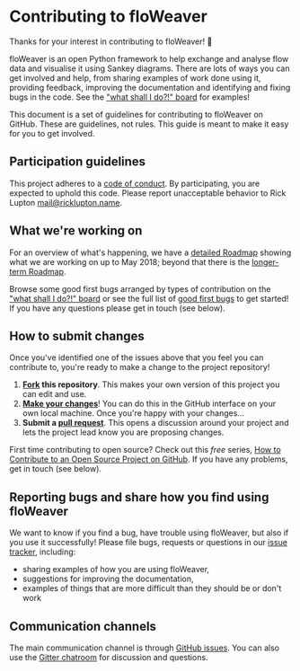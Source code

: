 # Contributing to floWeaver

Thanks for your interest in contributing to floWeaver! :tada: 

floWeaver is an open Python framework to help exchange and analyse flow data and visualise it using Sankey diagrams. There are lots of ways you can get involved and help, from sharing examples of work done using it, providing feedback, improving the documentation and identifying and fixing bugs in the code. See the ["what shall I do?!" board](https://github.com/ricklupton/floweaver/projects/3) for examples!

This document is a set of guidelines for contributing to floWeaver on GitHub. These are guidelines, not rules. This guide is meant to make it easy for you to get involved.

## Participation guidelines

This project adheres to a [code of conduct](CODE_OF_CONDUCT.md). By participating, you are expected to uphold this code. Please report unacceptable behavior to Rick Lupton <mail@ricklupton.name>.

## What we're working on

For an overview of what's happening, we have a
[detailed Roadmap](https://github.com/ricklupton/floweaver/projects/2) showing what we
are working on up to May 2018; beyond that there is the
[longer-term Roadmap](https://github.com/ricklupton/floweaver/projects/1).

Browse some good first bugs arranged by types of contribution on the ["what shall I do?!" board](https://github.com/ricklupton/floweaver/projects/3) or see the full list of [good first bugs](https://github.com/ricklupton/floweaver/labels/good%20first%20bug) to get started! If you have any questions please get in touch (see below).

## How to submit changes

Once you've identified one of the issues above that you feel you can contribute to, you're ready to make a change to the project repository!
 
1. **[Fork](https://help.github.com/articles/fork-a-repo/) this repository**. This makes your own version of this project you can edit and use.
2. **[Make your changes](https://guides.github.com/activities/forking/#making-changes)**! You can do this in the GitHub interface on your own local machine. Once you're happy with your changes...
3. **Submit a [pull request](https://help.github.com/articles/proposing-changes-to-a-project-with-pull-requests/)**. This opens a discussion around your project and lets the project lead know you are proposing changes.

First time contributing to open source? Check out this *free* series, [How to Contribute to an Open Source Project on GitHub](https://egghead.io/series/how-to-contribute-to-an-open-source-project-on-github). If you have any problems, get in touch (see below).

## Reporting bugs and share how you find using floWeaver

We want to know if you find a bug, have trouble using floWeaver, but also if you use it successfully! Please file bugs, requests or questions in our [issue tracker](https://github.com/ricklupton/floweaver/issues/new), including:
- sharing examples of how you are using floWeaver, 
- suggestions for improving the documentation,
- examples of things that are more difficult than they should be or don't work

## Communication channels

The main communication channel is through [GitHub issues](https://github.com/ricklupton/floweaver/issues). You can also use the [Gitter chatroom](https://gitter.im/floweaver/Lobby) for discussion and questions.
